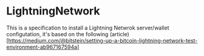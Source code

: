 # LightningNetwork

This is a specification to install a Lightning Netwrok server/wallet configutation, it's based on the following (article)[https://medium.com/@bitstein/setting-up-a-bitcoin-lightning-network-test-environment-ab967167594a]
